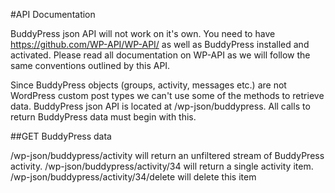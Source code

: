 #API Documentation

BuddyPress json API will not work on it's own. You need to have https://github.com/WP-API/WP-API/ as well as BuddyPress installed and activated. Please read all documentation on WP-API as we will follow the same conventions outlined by this API.

Since BuddyPress objects (groups, activity, messages etc.) are not WordPress custom post types we can't use some of the methods to retrieve data. BuddyPress json API is located at /wp-json/buddypress. All calls to return BuddyPress data must begin with this. 

##GET BuddyPress data 

/wp-json/buddypress/activity will return an unfiltered stream of BuddyPress activity.
/wp-json/buddypress/activity/34 will return a single activity item.
/wp-json/buddypress/activity/34/delete will delete this item


